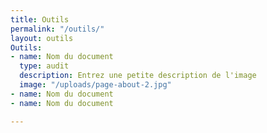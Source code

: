 ```yaml
---
title: Outils
permalink: "/outils/"
layout: outils
Outils:
- name: Nom du document
  type: audit
  description: Entrez une petite description de l'image
  image: "/uploads/page-about-2.jpg"
- name: Nom du document
- name: Nom du document

---
```

